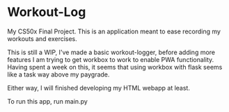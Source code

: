 # Workout-Log
My CS50x Final Project. This is an application meant to ease recording my workouts and exercises.

This is still a WIP,
I've made a basic workout-logger, before adding more features I am trying to get workbox to work to enable PWA functionality. Having spent a week on this, it seems that using workbox with flask seems like a task way above my paygrade.

Either way, I will finished developing my HTML webapp at least.

To run this app, run main.py
